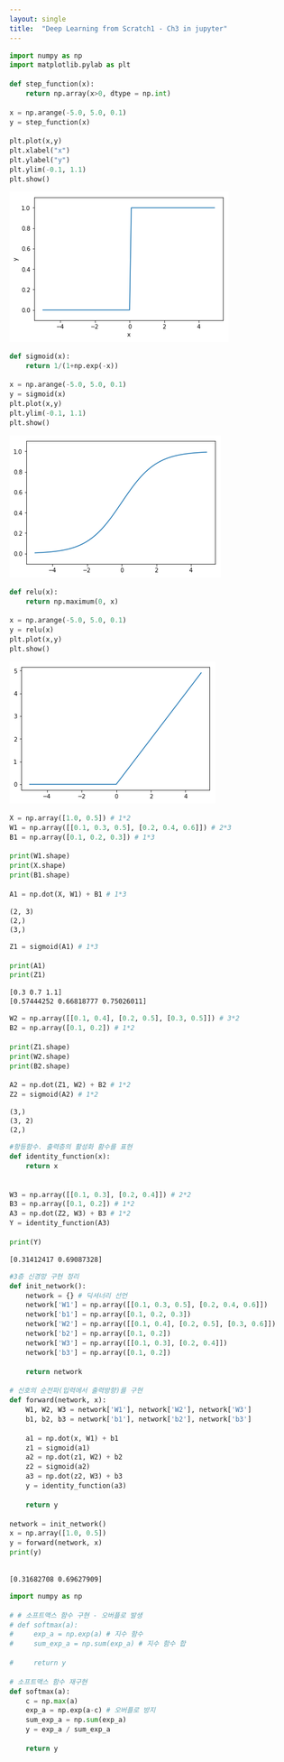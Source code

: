 ```yaml
---
layout: single
title:  "Deep Learning from Scratch1 - Ch3 in jupyter"
---
```


```python
import numpy as np
import matplotlib.pylab as plt

def step_function(x):
    return np.array(x>0, dtype = np.int)

x = np.arange(-5.0, 5.0, 0.1)
y = step_function(x)

plt.plot(x,y)
plt.xlabel("x")
plt.ylabel("y")
plt.ylim(-0.1, 1.1)
plt.show()

```

<img src="images/output_0_1.png">



```python
def sigmoid(x):
    return 1/(1+np.exp(-x))

x = np.arange(-5.0, 5.0, 0.1)
y = sigmoid(x)
plt.plot(x,y)
plt.ylim(-0.1, 1.1)
plt.show()
```


<img src="images/output_1_0.png">



```python
def relu(x):
    return np.maximum(0, x)

x = np.arange(-5.0, 5.0, 0.1)
y = relu(x)
plt.plot(x,y)
plt.show()
```


<img src="images/output_2_0.png">



```python
X = np.array([1.0, 0.5]) # 1*2
W1 = np.array([[0.1, 0.3, 0.5], [0.2, 0.4, 0.6]]) # 2*3
B1 = np.array([0.1, 0.2, 0.3]) # 1*3

print(W1.shape)
print(X.shape)
print(B1.shape)

A1 = np.dot(X, W1) + B1 # 1*3
```

    (2, 3)
    (2,)
    (3,)
    


```python
Z1 = sigmoid(A1) # 1*3

print(A1)
print(Z1)
```

    [0.3 0.7 1.1]
    [0.57444252 0.66818777 0.75026011]
    


```python
W2 = np.array([[0.1, 0.4], [0.2, 0.5], [0.3, 0.5]]) # 3*2
B2 = np.array([0.1, 0.2]) # 1*2

print(Z1.shape)
print(W2.shape)
print(B2.shape)

A2 = np.dot(Z1, W2) + B2 # 1*2
Z2 = sigmoid(A2) # 1*2
```

    (3,)
    (3, 2)
    (2,)
    


```python
#항등함수. 출력층의 활성화 홤수를 표현
def identity_function(x):
    return x


W3 = np.array([[0.1, 0.3], [0.2, 0.4]]) # 2*2
B3 = np.array([0.1, 0.2]) # 1*2
A3 = np.dot(Z2, W3) + B3 # 1*2
Y = identity_function(A3)

print(Y)
```

    [0.31412417 0.69087328]
    


```python
#3층 신경망 구현 정리
def init_network():
    network = {} # 딕셔너리 선언
    network['W1'] = np.array([[0.1, 0.3, 0.5], [0.2, 0.4, 0.6]])
    network['b1'] = np.array([0.1, 0.2, 0.3])
    network['W2'] = np.array([[0.1, 0.4], [0.2, 0.5], [0.3, 0.6]])
    network['b2'] = np.array([0.1, 0.2])
    network['W3'] = np.array([[0.1, 0.3], [0.2, 0.4]])
    network['b3'] = np.array([0.1, 0.2])
    
    return network

# 신호의 순전파(입력에서 출력방향)를 구현
def forward(network, x):
    W1, W2, W3 = network['W1'], network['W2'], network['W3']
    b1, b2, b3 = network['b1'], network['b2'], network['b3']
    
    a1 = np.dot(x, W1) + b1
    z1 = sigmoid(a1)
    a2 = np.dot(z1, W2) + b2
    z2 = sigmoid(a2)
    a3 = np.dot(z2, W3) + b3
    y = identity_function(a3)
    
    return y

network = init_network()
x = np.array([1.0, 0.5])
y = forward(network, x)
print(y)
    
```

    [0.31682708 0.69627909]
    


```python
import numpy as np

# # 소프트맥스 함수 구현 - 오버플로 발생
# def softmax(a):
#     exp_a = np.exp(a) # 지수 함수
#     sum_exp_a = np.sum(exp_a) # 지수 함수 합
    
#     return y

# 소프트맥스 함수 재구현
def softmax(a):
    c = np.max(a)
    exp_a = np.exp(a-c) # 오버플로 방지
    sum_exp_a = np.sum(exp_a)
    y = exp_a / sum_exp_a
    
    return y


```

